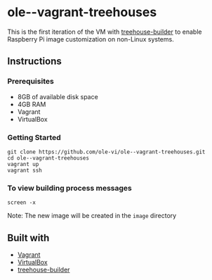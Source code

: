 # ole--vagrant-treehouses

This is the first iteration of the VM with [treehouse-builder](https://github.com/ole-vi/treehouse-builder) to enable Raspberry Pi image customization on non-Linux systems.

## Instructions

### Prerequisites

 * 8GB of available disk space
 * 4GB RAM
 * Vagrant
 * VirtualBox

### Getting Started

```
git clone https://github.com/ole-vi/ole--vagrant-treehouses.git
cd ole--vagrant-treehouses
vagrant up
vagrant ssh
```

### To view building process messages

```
screen -x
```
Note: The new image will be created in the `image` directory

## Built with

* [Vagrant](https://www.vagrantup.com)
* [VirtualBox](https://www.virtualbox.org)
* [treehouse-builder](https://github.com/ole-vi/treehouse-builder)
